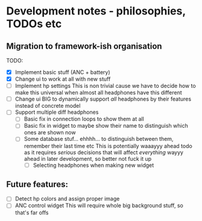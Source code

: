 # Development notes - philosophies, TODOs etc

## Migration to framework-ish organisation
TODO:
- [X] Implement basic stuff (ANC + battery)
- [X] Change ui to work at all with new stuff
- [ ] Implement hp settings
  This is non trivial cause we have to decide how to make this universal when almost all headphones have this different
- [ ] Change ui BIG to dynamically support *all* headphones by their features instead of concrete model
- [ ] Support multiple diff headphones
  - [ ] Basic fix in connection loops to show them at all
  - [ ] Basic fix in widget to maybe show their name to distinguish which ones are shown now
  - [ ] Some database stuf... ehhhh... to distinguish between them, remember their last time etc
    This is potentially waaayyy ahead todo as it requires *serious* decisions that will affect *everything* wayyy ahead in later development, so better not fuck it up
    - [ ] Selecting headphones when making new widget

## Future features:
- [ ] Detect hp colors and assign proper image
- [ ] ANC control widget
  This will require whole big background stuff, so that's far offs